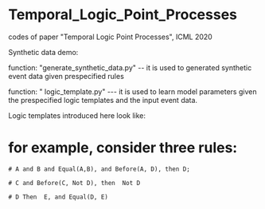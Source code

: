 # Temporal_Logic_Point_Processes
codes of paper "Temporal Logic Point Processes", ICML 2020

Synthetic data demo:

function: "generate_synthetic_data.py" -- it is used to generated synthetic event data given prespecified rules

function: " logic_template.py" --- it is used to learn model parameters given the prespecified logic templates and the input event data.

Logic templates introduced here look like: 

# for example, consider three rules:

    # A and B and Equal(A,B), and Before(A, D), then D;
    
    # C and Before(C, Not D), then  Not D
    
    # D Then  E, and Equal(D, E)
